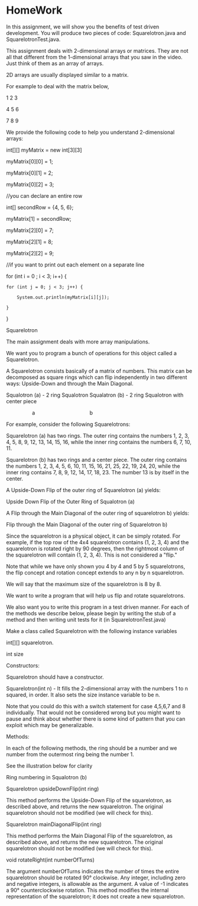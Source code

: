 # HomeWork
 In this assignment, we will show you the benefits of test driven development. You will produce two pieces of code: Squarelotron.java and SquarelotronTest.java.

This assignment deals with 2-dimensional arrays or matrices. They are not all that different from the 1-dimensional arrays that you saw in the video. Just think of them as an array of arrays.

2D arrays are usually displayed similar to a matrix.

For example to deal with the matrix below,

1 2 3

4 5 6

7 8 9

We provide the following code to help you understand 2-dimensional arrays:

int[][] myMatrix = new int[3][3]

myMatrix[0][0] = 1;

myMatrix[0][1] = 2;

myMatrix[0][2] = 3;

//you can declare an entire row

int[] secondRow = {4, 5, 6};

myMatrix[1] = secondRow;

myMatrix[2][0] = 7;

myMatrix[2][1] = 8;

myMatrix[2][2] = 9;

//if you want to print out each element on a separate line

for (int i = 0 ; i < 3; i++) {

    for (int j = 0; j < 3; j++) {

        System.out.println(myMatrix[i][j]);

    }

}

Squarelotron

The main assignment deals with more array manipulations.

We want you to program a bunch of operations for this object called a Squarelotron.

A Squarelotron consists basically of a matrix of numbers. This matrix can be decomposed as square rings which can flip independently in two different ways: Upside-Down and through the Main Diagonal.

Squalotron (a) - 2 ring Squalotron Squalatron (b) - 2 ring Squalotron with center piece

     a            b

For example, consider the following Squarelotrons:

Squarelotron (a) has two rings. The outer ring contains the numbers 1, 2, 3, 4, 5, 8, 9, 12, 13, 14, 15, 16, while the inner ring contains the numbers 6, 7, 10, 11.

Squarelotron (b) has two rings and a center piece. The outer ring contains the numbers 1, 2, 3, 4, 5, 6, 10, 11, 15, 16, 21, 25, 22, 19, 24, 20, while the inner ring contains 7, 8, 9, 12, 14, 17, 18, 23. The number 13 is by itself in the center.

A Upside-Down Flip of the outer ring of Squarelotron (a) yields:

Upside Down Flip of the Outer Ring of Squalotron (a)

A Flip through the Main Diagonal of the outer ring of squarelotron b) yields:

Flip through the Main Diagonal of the outer ring of Squarelotron b)

Since the squarelotron is a physical object, it can be simply rotated. For example, if the top row of the 4x4 squarelotron contains (1, 2, 3, 4) and the squarelotron is rotated right by 90 degrees, then the rightmost column of the squarelotron will contain (1, 2, 3, 4). This is not considered a "flip."

Note that while we have only shown you 4 by 4 and 5 by 5 squarelotrons, the flip concept and rotation concept extends to any n by n squarelotron.

We will say that the maximum size of the squarelotron is 8 by 8.

We want to write a program that will help us flip and rotate squarelotrons.

We also want you to write this program in a test driven manner. For each of the methods we describe below, please begin by writing the stub of a method and then writing unit tests for it (in SquarelotronTest.java)

Make a class called Squarelotron with the following instance variables

int[][] squarelotron.

int size

Constructors:

Squarelotron should have a constructor.

Squarelotron(int n) - It fills the 2-dimensional array with the numbers 1 to n squared, in order. It also sets the size instance variable to be n.

Note that you could do this with a switch statement for case 4,5,6,7 and 8 individually. That would not be considered wrong but you might want to pause and think about whether there is some kind of pattern that you can exploit which may be generalizable.

Methods:

In each of the following methods, the ring should be a number and we number from the outermost ring being the number 1.

See the illustration below for clarity

Ring numbering in Squalotron (b)

Squarelotron upsideDownFlip(int ring)

This method performs the Upside-Down Flip of the squarelotron, as described above, and returns the new squarelotron. The original squarelotron should not be modified (we will check for this).

Squarelotron mainDiagonalFlip(int ring)

This method performs the Main Diagonal Flip of the squarelotron, as described above, and returns the new squarelotron. The original squarelotron should not be modified (we will check for this).

void rotateRight(int numberOfTurns)

The argument numberOfTurns indicates the number of times the entire squarelotron should be rotated 90° clockwise. Any integer, including zero and negative integers, is allowable as the argument. A value of -1 indicates a 90° counterclockwise rotation. This method modifies the internal representation of the squarelotron; it does not create a new squarelotron.

 
